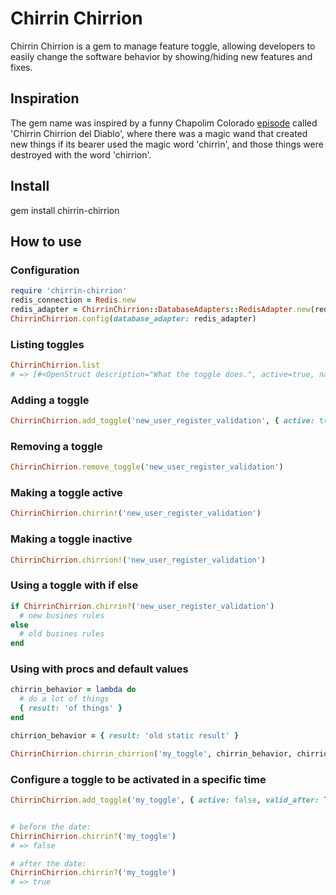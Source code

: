 # Chirrin Chirrion
Chirrin Chirrion is a gem to manage feature toggle, allowing developers to easily change the software behavior by showing/hiding new features and fixes.

## Inspiration
The gem name was inspired by a funny Chapolim Colorado [episode](https://youtu.be/dzgrex7g_zY) called 'Chirrin Chirrion del Diablo', where there was a magic wand that created new things if its bearer used the magic word 'chirrin', and those things were destroyed with the word 'chirrion'.

## Install

   gem install chirrin-chirrion

## How to use

### Configuration

```ruby
require 'chirrin-chirrion'
redis_connection = Redis.new
redis_adapter = ChirrinChirrion::DatabaseAdapters::RedisAdapter.new(redis_connection)
ChirrinChirrion.config(database_adapter: redis_adapter)
```

### Listing toggles

```ruby
ChirrinChirrion.list
# => [#<OpenStruct description="What the toggle does.", active=true, name="toggle_name">]
```

### Adding a toggle
```ruby
ChirrinChirrion.add_toggle('new_user_register_validation', { active: true, description: 'When this is active, gender, age and phone number are not required' })
```

### Removing a toggle
```ruby
ChirrinChirrion.remove_toggle('new_user_register_validation')
```

### Making a toggle active
```ruby
ChirrinChirrion.chirrin!('new_user_register_validation')
```

### Making a toggle inactive
```ruby
ChirrinChirrion.chirrion!('new_user_register_validation')
```

### Using a toggle with if else
```ruby
if ChirrinChirrion.chirrin?('new_user_register_validation')
  # new busines rules
else
  # old busines rules
end
```

### Using with procs and default values
```ruby
chirrin_behavior = lambda do
  # do a lot of things
  { result: 'of things' }
end

chirrion_behavior = { result: 'old static result' }

ChirrinChirrion.chirrin_chirrion('my_toggle', chirrin_behavior, chirrion_behavior)
```

### Configure a toggle to be activated in a specific time

```ruby
ChirrinChirrion.add_toggle('my_toggle', { active: false, valid_after: Time.parse('2018-10-10 14:35') })


# before the date:
ChirrinChirrion.chirrin?('my_toggle')
# => false

# after the date:
ChirrinChirrion.chirrin?('my_toggle')
# => true

```
